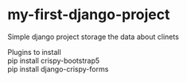 # my-first-django-project
Simple django project storage the data about clinets

Plugins to install\
pip install crispy-bootstrap5\
pip install django-crispy-forms
